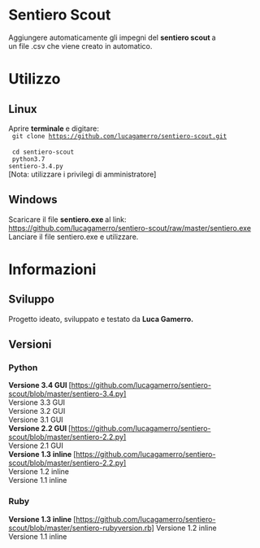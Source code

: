 # Sentiero Scout
Aggiungere automaticamente gli impegni del <b> sentiero scout </b> a <br>
un file .csv che viene creato in automatico.

# Utilizzo
## Linux
Aprire <b> terminale </b> e digitare: <br>
<code> git clone https://github.com/lucagamerro/sentiero-scout.git </code> <br>
<code> cd sentiero-scout </code> <br>
<code> python3.7 sentiero-3.4.py </code> <br>
[Nota: utilizzare i privilegi di amministratore]
## Windows
Scaricare il file <b> sentiero.exe </b> al link: <br>
https://github.com/lucagamerro/sentiero-scout/raw/master/sentiero.exe <br>
Lanciare il file sentiero.exe e utilizzare. <br>
#  Informazioni 
## Sviluppo
Progetto ideato, sviluppato e testato da <b> Luca Gamerro. </b> <br>
## Versioni
### Python
<b> Versione 3.4 GUI </b> [https://github.com/lucagamerro/sentiero-scout/blob/master/sentiero-3.4.py] <br>
Versione 3.3 GUI <br>
Versione 3.2 GUI <br>
Versione 3.1 GUI <br>
<b> Versione 2.2 GUI </b> [https://github.com/lucagamerro/sentiero-scout/blob/master/sentiero-2.2.py] <br>
Versione 2.1 GUI <br>
<b> Versione 1.3 inline </b> [https://github.com/lucagamerro/sentiero-scout/blob/master/sentiero-2.2.py] <br>
Versione 1.2 inline <br>
Versione 1.1 inline <br>
### Ruby
<b> Versione 1.3 inline </b> [https://github.com/lucagamerro/sentiero-scout/blob/master/sentiero-rubyversion.rb]
Versione 1.2 inline <br>
Versione 1.1 inline <br>
